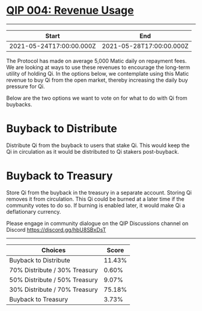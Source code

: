 
# [QIP 004: Revenue Usage](https://snapshot.org/#/qidao.eth/proposal/QmVAHVv5VDgnAyZpaMEpS5WGhVhCShQ3NGrLpmzhtxG4XH)

---
| Start | End |
| --- | --- |
| 2021-05-24T17:00:00.000Z | 2021-05-28T17:00:00.000Z |


The Protocol has made on average 5,000 Matic daily on repayment fees. We are looking at ways to use these revenues to encourage the long-term utility of holding Qi. In the options below, we contemplate using this Matic revenue to buy Qi from the open market, thereby increasing the daily buy pressure for Qi.

Below are the two options we want to vote on for what to do with Qi from buybacks.

# Buyback to Distribute

Distribute Qi from the buyback to users that stake Qi. This would keep the Qi in circulation as it would be distributed to Qi stakers post-buyback.

# Buyback to Treasury

Store Qi from the buyback in the treasury in a separate account. Storing Qi removes it from circulation. This Qi could be burned at a later time if the community votes to do so. If burning is enabled later, it would make Qi a deflationary currency.

Please engage in community dialogue on the QIP Discussions channel on Discord https://discord.gg/hbU8SBxDsT


---
| Choices | Score |
| --- | --- |
| Buyback to Distribute | 11.43% |
| 70% Distribute / 30% Treasury | 0.60% |
| 50% Distribute / 50% Treasury | 9.07% |
| 30% Distribute / 70% Treasury | 75.18% |
| Buyback to Treasury | 3.73% |

